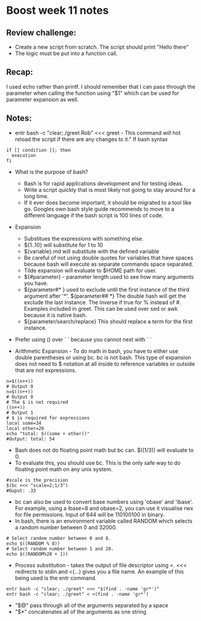 # Boost week 11 notes

## Review challenge:
* Create a new script from scratch. The script should print "Hello there"
* The logic must be put into a function call.

## Recap:
I used echo rather than printf. I should remember that I can pass
through the parameter when calling the function using "\$1"  which can be
used for parameter expansion as well.

## Notes:
* entr bash -c "clear;./greet Rob" <<< greet - This command will hot
  reload the script if there are any changes to it."
If bash syntax
```
if [[ condition ]]; then
  execution
fi
```

* What is the purpose of bash?
  * Bash is for rapid applications development and for testing ideas.
  * Write a script quickly that is most likely not going to stay around
    for a long time.
  * If it ever does become important, it should be migrated to a tool
    like go. Googles own bash style guide recommends to move to a
    different language if the bash script is 100 lines of code.

* Expansion
  * Substitues the expressions with something else.
  * \${1..10} will substitute for 1 to 10
  * \${variable}.md will substitute with the defined variable
  * Be careful of not using double quotes for variables that have spaces
    because bash will execute as separate commands space separated.
  * Tilde expansion will evaluate to \$HOME path for user.
  * \${#parameter} - parameter length used to see how many arguments you
    have.
  * \${parameter#* } used to exclude until the first instance of the
    third argument after '\*'. \${parameter## \*} The double hash will
    get the exclude the last instance. The inverse if true for % instead
    of #. Examples included in greet. This can be used over sed or awk
    because it is native bash.
  * \${parameter/search/replace} This should replace a term for the
    first instance.
* Prefer using () over \` \` because you cannot nest with \` \`
* Arithmetic Expansion - To do math in bash, you have to either use
    double parentheses or using bc. bc is not bash. This type of
    expansion does not need to \$ notation at all inside to reference
    variables or outside that are not expressions.
```
n=$((n++))
# Output 0
n=$((n++))
# Output 0
# The $ is not required
((n++))
# Output 1
# $ is required for expressions
local some=34
local other=20
echo "total: $((some + other))"
#Output: total: 54
```
* Bash does not do floating point math but bc can. \$((1/3)) will
    evaluate to 0.
* To evaluate this, you should use bc. This is the only safe way to do
  floating point math on any unix system.
```
#scale is the precision
$(bc <<< "scale=2;1/3")
#Ouput: .33
```
* bc can also be used to convert base numbers using 'obase' and 'ibase'.
  For example, using a ibase=8 and obase=2, you can use it visualise rwx
  for file permissions. Input of 644 will be 110100100 in binary.
* In bash, there is an environment variable called RANDOM which selects
  a random number between 0 and 32000.
```
# Select random number between 0 and 8.
echo $((RANDOM % 8))
# Select random number between 1 and 20.
echo $((RANDOM%20 + 1))
```
* Process substitution - takes the output of file descriptor using <.
  <<< redirects to stdin and <(...) gives you a file name. An example of
  this being used is the entr command.
```
entr bash -c "clear; ./greet" <<< "$(find . -name 'gr*')"
entr bash -c "clear; ./greet" < <(find . -name 'gr*')
```
* "\$@" pass through all of the arguments separated by a space
* "\$\*" concatenates  all of the arguments as one string
